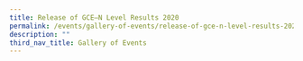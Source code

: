 ```yaml
---
title: Release of GCE–N Level Results 2020
permalink: /events/gallery-of-events/release-of-gce-n-level-results-2020/
description: ""
third_nav_title: Gallery of Events
---
```

